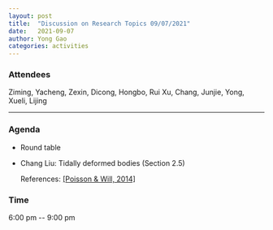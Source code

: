 ```yaml
---
layout: post
title:  "Discussion on Research Topics 09/07/2021"
date:   2021-09-07
author: Yong Gao
categories: activities
---
```



### Attendees

Ziming, Yacheng, Zexin, Dicong,  Hongbo, Rui Xu, Chang, Junjie, Yong, Xueli, Lijing

---

### Agenda

- Round table
- Chang Liu: Tidally deformed bodies (Section 2.5)

  References: [[Poisson & Will, 2014]](https://www.cambridge.org/9781107032866)


### Time

6:00 pm -- 9:00 pm
